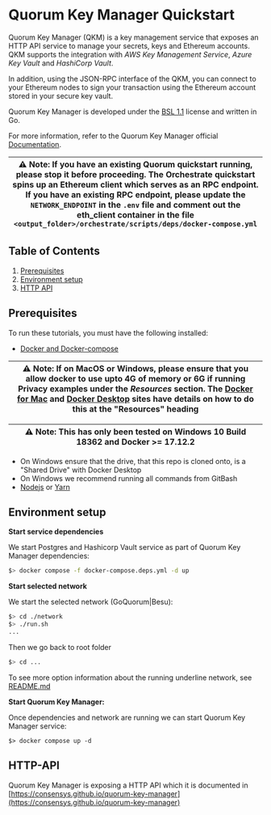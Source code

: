 # Quorum Key Manager Quickstart

Quorum Key Manager (QKM) is a key management service that exposes an HTTP API service to manage your secrets, keys and Ethereum accounts. QKM supports the integration with
*AWS Key Management Service*, *Azure Key Vault* and *HashiCorp Vault*.

In addition, using the JSON-RPC interface of the QKM, you can connect to your Ethereum nodes to sign your transaction using the Ethereum account stored in your secure key vault.

Quorum Key Manager is developed under the [BSL 1.1](LICENSE) license and written in Go.

For more information, refer to the Quorum Key Manager official [Documentation](https://docs.quorum-key-manager.consensys.net/).


| ⚠️ **Note**: If you have an existing Quorum quickstart running, please stop it before proceeding. The Orchestrate quickstart spins up an Ethereum client which serves as an RPC endpoint. If you have an existing RPC endpoint, please update the `NETWORK_ENDPOINT` in the `.env` file and comment out the eth_client container in the file `<output_folder>/orchestrate/scripts/deps/docker-compose.yml` |
| ---


## Table of Contents
1. [Prerequisites](#prerequisites)
2. [Environment setup](#environment-setup)
3. [HTTP API](#http-api)


## Prerequisites

To run these tutorials, you must have the following installed:

- [Docker and Docker-compose](https://docs.docker.com/compose/install/)

| ⚠️ **Note**: If on MacOS or Windows, please ensure that you allow docker to use upto 4G of memory or 6G if running Privacy examples under the _Resources_ section. The [Docker for Mac](https://docs.docker.com/docker-for-mac/) and [Docker Desktop](https://docs.docker.com/docker-for-windows/) sites have details on how to do this at the "Resources" heading       |
| ---


| ⚠️ **Note**: This has only been tested on Windows 10 Build 18362 and Docker >= 17.12.2
| ---

- On Windows ensure that the drive, that this repo is cloned onto, is a "Shared Drive" with Docker Desktop
- On Windows we recommend running all commands from GitBash
- [Nodejs](https://nodejs.org/en/download/) or [Yarn](https://yarnpkg.com/cli/node)


## Environment setup

**Start service dependencies**

We start Postgres and Hashicorp Vault service as part of Quorum Key Manager dependencies:
```bash
$> docker compose -f docker-compose.deps.yml -d up
```

**Start selected network**

We start the selected network (GoQuorum|Besu):
```bash
$> cd ./network
$> ./run.sh
...
```

Then we go back to root folder
```bash
$> cd ...
```


To see more option information about the running underline network, see [README.md](./network/README.md)

**Start Quorum Key Manager:**

Once dependencies and network are running we can start Quorum Key Manager service:
```
$> docker compose up -d
```


## HTTP-API

Quorum Key Manager is exposing a HTTP API which it is documented in [https://consensys.github.io/quorum-key-manager](https://consensys.github.io/quorum-key-manager)
